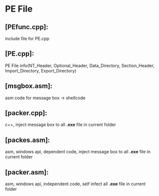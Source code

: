 # PE File

## [PEfunc.cpp]:
  include file for PE.cpp
  
## [PE.cpp]:
  PE File info(NT_Header, Optional_Header, Data_Directory, Section_Header, Import_Directory, Export_Directory)

## [msgbox.asm]:
  asm code for message box -> shellcode

## [packer.cpp]:
  c++, inject message box to all **.exe** file in current folder

## [packes.asm]:
  asm, windows api, dependent code, inject message box to all **.exe** file in current folder
  
## [packer.asm]:
  asm, windows api, independent code, self infect all **.exe** file in current folder
